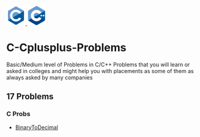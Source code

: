 <p><a href="https://www.cprogramming.com/" target="_blank" rel="noreferrer"> <img src="https://raw.githubusercontent.com/devicons/devicon/master/icons/c/c-original.svg" alt="c" width="50" height="50"/> </a> 
<a href="https://www.w3schools.com/cpp/" target="_blank" rel="noreferrer"> <img src="https://raw.githubusercontent.com/devicons/devicon/master/icons/cplusplus/cplusplus-original.svg" alt="cplusplus" width="50" height="50"/> </a> </p>

# C-Cplusplus-Problems
Basic/Medium level of Problems in C/C++
Problems that you will learn or asked in colleges and might help you with placements as some of them as always asked by many companies

## 17 Problems
### C Probs
   - [BinaryToDecimal](https://github.com/hmarshmello/C-Cplusplus-Problems/blob/main/BinaryToDecimal.c)
